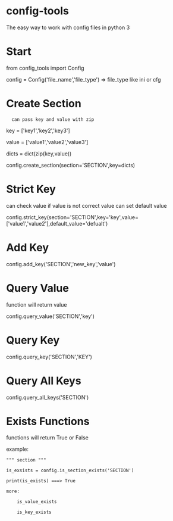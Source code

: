 # config-tools
The easy way to work with config files in python 3


# Start
  from config_tools import Config

  config = Config('file_name','file_type') => file_type like ini or cfg

# Create Section 

      can pass key and value with zip

key = ['key1','key2','key3']

value = ['value1','value2','value3']

dicts = dict(zip(key,value))

config.create_section(section='SECTION',key=dicts)


# Strict Key
can check value if value is not correct value can set default value

config.strict_key(section='SECTION',key='key',value=['value1','value2'],default_value='defualt')


# Add Key

config.add_key('SECTION','new_key','value')

# Query Value

function will return value

config.query_value('SECTION','key')

# Query Key

config.query_key('SECTION','KEY')

# Query All Keys

config.query_all_keys('SECTION')


# Exists Functions

functions will return True or False

example:

    """ section """

    is_exsists = config.is_section_exists('SECTION')

    print(is_exists) ===> True

    more:

        is_value_exists
        
        is_key_exists
